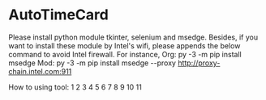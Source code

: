 # AutoTimeCard
Please install python module tkinter, selenium and msedge. 
Besides, if you want to install these module by Intel's wifi, please appends the below command to avoid Intel firewall.
For instance,
Org: py -3 -m pip install msedge
Mod: py -3 -m pip install msedge --proxy http://proxy-chain.intel.com:911

How to using tool:
1
2
3
4
5
6
7
8
9
10
11
